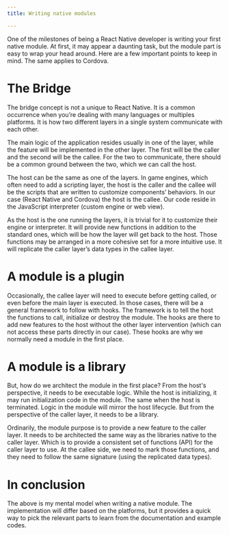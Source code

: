 ```yaml
---
title: Writing native modules

---
```


One of the milestones of being a React Native developer is writing your first native module. At first, it may appear a daunting task, but the module part is easy to wrap your head around. Here are a few important points to keep in mind. The same applies to Cordova.

# The Bridge

The bridge concept is not a unique to React Native. It is a common occurrence when you’re dealing with many languages or multiples platforms. It is how two different layers in a single system communicate with each other.

The main logic of the application resides usually in one of the layer, while the feature will be implemented in the other layer. The first will be the caller and the second will be the callee. For the two to communicate, there should be a common ground between the two, which we can call the host.

The host can be the same as one of the layers. In game engines, which often need to add a scripting layer, the host is the caller and the callee will be the scripts that are written to customize components’ behaviors. In our case (React Native and Cordova) the host is the callee. Our code reside in the JavaScript interpreter (custom engine or web view).

As the host is the one running the layers, it is trivial for it to customize their engine or interpreter. It will provide new functions in addition to the standard ones, which will be how the layer will get back to the host. Those functions may be arranged in a more cohesive set for a more intuitive use. It will replicate the caller layer’s data types in the callee layer.

# A module is a plugin

Occasionally, the callee layer will need to execute before getting called, or even before the main layer is executed. In those cases, there will be a general framework to follow with hooks. The framework is to tell the host the functions to call, initialize or destroy the module. The hooks are there to add new features to the host without the other layer intervention (which can not access these parts directly in our case). These hooks are why we normally need a module in the first place.

# A module is a library

But, how do we architect the module in the first place? From the host's perspective, it needs to be executable logic. While the host is initializing, it may run initialization code in the module. The same when the host is terminated. Logic in the module will mirror the host lifecycle. But from the perspective of the caller layer, it needs to be a library.

Ordinarily, the module purpose is to provide a new feature to the caller layer. It needs to be architected the same way as the libraries native to the caller layer. Which is to provide a consistent set of functions (API) for the caller layer to use. At the callee side, we need to mark those functions, and they need to follow the same signature (using the replicated data types).


# In conclusion

The above is my mental model when writing a native module. The implementation will differ based on the platforms, but it provides a quick way to pick the relevant parts to learn from the documentation and example codes.
